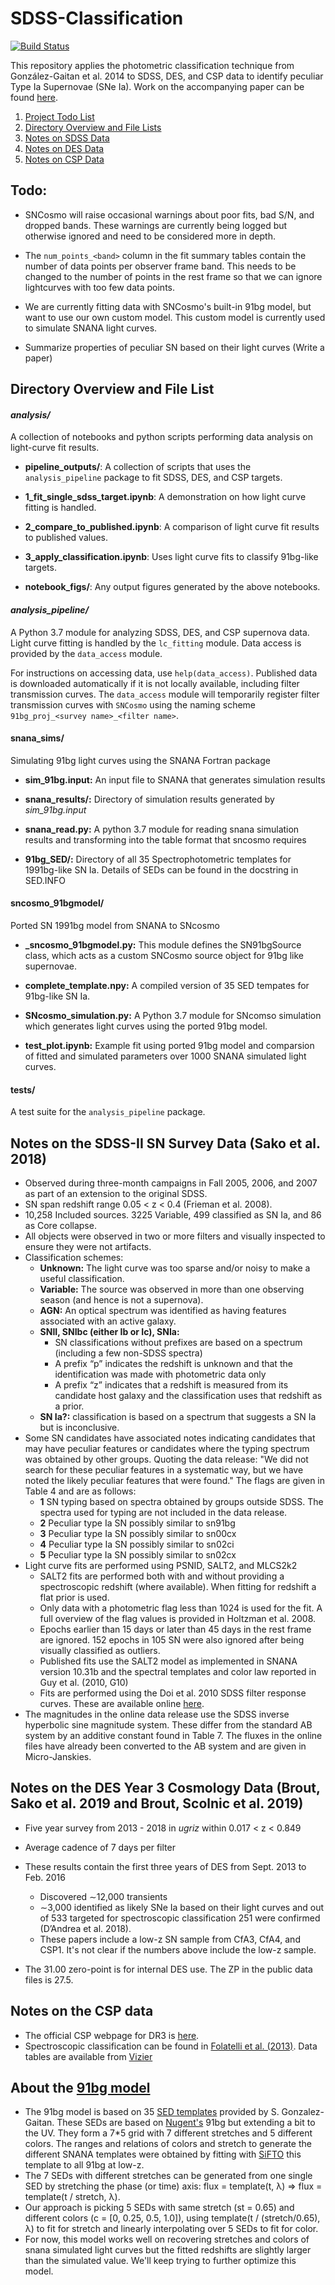# SDSS-Classification

  [![Build Status](https://travis-ci.com/mwvgroup/SDSS-Classification.svg?token=MKWwaqNeMpyaNQ2HGxM7&branch=master)](https://travis-ci.com/mwvgroup/SDSS-Classification)

This repository applies the photometric classification technique from González-Gaitan et al. 2014 to SDSS, DES, and CSP data to identify peculiar Type Ia Supernovae (SNe Ia).  Work on the accompanying paper can be found [here](https://github.com/mwvgroup/91bg_paper).

1. [Project Todo List](#todo)
1. [Directory Overview and File Lists](#directory-overview-and-file-lists)
1. [Notes on SDSS Data](#notes-on-the-sdss-ii-sn-survey-data-sako-et-al-2018)
1. [Notes on DES Data](#notes-on-the-des-year-3-cosmology-data-brout-sako-et-al-2019-and-brout-scolnic-et-al-2019)
1. [Notes on CSP Data](#notes-on-the-csp-data)



## Todo:

- SNCosmo will raise occasional warnings about poor fits, bad S/N, and dropped bands. These warnings are currently being logged but otherwise ignored and need to be considered more in depth.

- The `num_points_<band>` column in the fit summary tables contain the number of data points per observer frame band. This needs to be changed to the number of points in the rest frame so that we can ignore lightcurves with too few data points.

- We are currently fitting data with SNCosmo's built-in 91bg model, but want to use our own custom model. This custom model is currently used to simulate SNANA light curves.

- Summarize properties of peculiar SN based on their light curves (Write a paper)



## Directory Overview and File List

#### *analysis/*

  A collection of notebooks and python scripts performing data analysis on light-curve fit results.

- **pipeline_outputs/**: A collection of scripts that uses the `analysis_pipeline` package to fit SDSS, DES, and CSP targets.

- **1_fit_single_sdss_target.ipynb**: A demonstration on how light curve fitting is handled.

- **2_compare_to_published.ipynb**: A comparison of light curve fit results to published values.

- **3_apply_classification.ipynb**: Uses light curve fits to classify 91bg-like targets.

- **notebook_figs/**: Any output figures generated by the above notebooks.

  


#### *analysis_pipeline/* 

A Python 3.7 module for analyzing SDSS, DES, and CSP supernova data. Light curve fitting is handled by the `lc_fitting` module. Data access is provided by the `data_access` module. 

For instructions on accessing data, use `help(data_access)`. Published data is downloaded automatically if it is not locally available, including filter transmission curves. The `data_access` module will temporarily register filter transmission curves with `SNCosmo` using the naming scheme `91bg_proj_<survey name>_<filter name>`.



#### snana_sims/ 

  Simulating 91bg light curves using the SNANA Fortran package

- **sim_91bg.input:** An input file to SNANA that generates simulation results

- **snana_results/:** Directory of simulation results generated by *sim_91bg.input*

- **snana_read.py:** A python 3.7 module for reading snana simulation results and transforming into the table format that sncosmo requires

- **91bg_SED/:** Directory of all 35 Spectrophotometric templates for 1991bg-like SN Ia. Details of SEDs can be found in the docstring in SED.INFO

#### sncosmo_91bgmodel/ 

  Ported SN 1991bg model from SNANA to SNcosmo
  
- **_sncosmo_91bgmodel.py:** This module defines the SN91bgSource class, which acts as a custom SNCosmo source object for 91bg like supernovae.

- **complete_template.npy:** A compiled version of 35 SED tempates for 91bg-like SN Ia.

- **SNcosmo_simulation.py:** A Python 3.7 module for SNcomso simulation which generates light curves using the ported 91bg model.

- **test_plot.ipynb:** Example fit using ported 91bg model and comparsion of fitted and simulated parameters over 1000 SNANA simulated light curves.


#### tests/

  A test suite for the `analysis_pipeline` package.



## Notes on the SDSS-II SN Survey Data (Sako et al. 2018)

- Observed during three-month campaigns in Fall 2005, 2006, and 2007 as part of an extension to the original SDSS.
- SN span redshift range 0.05 < z < 0.4 (Frieman et al. 2008). 
- 10,258 Included sources. 3225 Variable, 499 classified as SN Ia, and 86 as Core collapse.
- All objects were observed in two or more filters and visually inspected to ensure they were not artifacts.
- Classification schemes:
  - **Unknown:** The light curve was too sparse and/or noisy to make a useful classification.
  - **Variable:** The source was observed in more than one observing season (and hence is not a supernova).
  - **AGN:** An optical spectrum was identified as having features associated with an active galaxy.
  - **SNII, SNIbc (either Ib or Ic), SNIa:** 
    - SN classifications without prefixes are based on a spectrum (including a few non-SDSS spectra)
    - A prefix “p” indicates the redshift is unknown and that the identification was made with photometric data only
    - A prefix “z” indicates that a redshift is measured from its candidate host galaxy and the classification uses that redshift as a prior. 
  - **SN Ia?:** classification is based on a spectrum that suggests a SN Ia but is inconclusive.
- Some SN candidates have associated notes indicating candidates that may have peculiar features or candidates where the typing spectrum was obtained by other groups. Quoting the data release: "We did not search for these peculiar features in a systematic way, but we have noted the likely peculiar features that were found." The flags are given in Table 4 and are as follows:
  - **1**  SN typing based on spectra obtained by groups outside SDSS. The spectra used for typing are not included in the data release. 
  - **2**  Peculiar type Ia SN possibly similar to sn91bg 
  - **3**  Peculiar type Ia SN possibly similar to sn00cx 
  - **4**  Peculiar type Ia SN possibly similar to sn02ci 
  - **5**  Peculiar type Ia SN possibly similar to sn02cx 
- Light curve fits are performed using PSNID, SALT2, and MLCS2k2
  - SALT2 fits are performed both with and without providing a spectroscopic redshift (where available). When fitting for redshift a flat prior is used.
  - Only data with a photometric flag less than 1024 is used for the fit. A full overview of the flag values is provided in Holtzman et al. 2008.
  - Epochs earlier than 15 days or later than 45 days in the rest frame are ignored. 152 epochs in 105 SN were also ignored after being visually classified as outliers.
  - Published fits use the SALT2 model as implemented in SNANA version 10.31b and the spectral templates and color law reported in Guy et al. (2010, G10)
  - Fits are performed using the Doi et al. 2010 SDSS filter response curves. These are available online [here](http://www.ioa.s.u-tokyo.ac.jp/~doi/sdss/SDSSresponse.html).
- The magnitudes in the online data release use the SDSS inverse hyperbolic sine magnitude system. These differ from the standard AB system by an additive constant found in Table 7. The fluxes in the online files have already been converted to the AB system and are given in Micro-Janskies.



## Notes on the DES Year 3 Cosmology Data (Brout, Sako et al. 2019 and Brout, Scolnic et al. 2019) 

- Five year survey from 2013 - 2018 in *ugriz* within 0.017 < z < 0.849
-  Average cadence of 7 days per filter
- These results contain the first three years of DES from Sept. 2013 to Feb. 2016
  - Discovered ∼12,000 transients
  - ∼3,000 identified as likely SNe Ia based on their light curves and out of 533 targeted for spectroscopic classification 251 were confirmed (D’Andrea et al. 2018).
  - These papers include a low-z SN sample from CfA3, CfA4, and CSP1. It's not clear if the numbers above include the low-z sample.
  
- The 31.00 zero-point is for internal DES use. The ZP in the public data files is 27.5.



## Notes on the CSP data

- The official CSP webpage for DR3 is [here](https://csp.obs.carnegiescience.edu/news-items/csp-dr3-photometry-released).
- Spectroscopic classification can be found in [Folatelli et al. (2013)](https://arxiv.org/abs/1305.6997). Data tables are available from [Vizier](http://cdsarc.u-strasbg.fr/viz-bin/cat/J/ApJ/773/53)



## About the [91bg model](https://github.com/mwvgroup/SDSS-Classification/blob/issues/3/port_model/sncosmo_91bgmodel/_sncosmo_91bgmodel.py)

- The 91bg model is based on 35 [SED templates](https://github.com/mwvgroup/SDSS-Classification/tree/issues/3/port_model/snana_sims/91BG_SED) provided by S. Gonzalez-Gaitan. These SEDs are based on [Nugent's](https://iopscience.iop.org/article/10.1086/341707) 91bg but extending a bit to the UV. They form a 7\*5 grid with 7 different stretches and 5 different colors. The ranges and relations of colors and stretch to generate the different SNANA templates were obtained by fitting with [SiFTO](https://iopscience.iop.org/article/10.1086/588518/meta) this template to all 91bg at low-z.
- The 7 SEDs with different stretches can be generated from one single SED by stretching the phase (or time) axis: flux = template(t, &lambda;) &rArr; flux = template(t / stretch, &lambda;).
- Our approach is picking 5 SEDs with same stretch (st = 0.65) and different colors (c = [0, 0.25, 0.5, 1.0]), using template(t / (stretch/0.65), &lambda;) to fit for stretch and linearly interpolating over 5 SEDs to fit for color.
- For now, this model works well on recovering stretches and colors of snana simulated light curves but the fitted redshifts are slightly larger than the simulated value. We'll keep trying to further optimize this model.
